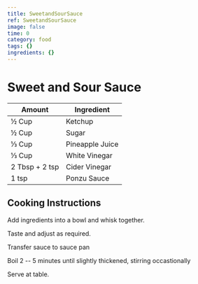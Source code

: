 ```yaml
---
title: SweetandSourSauce
ref: SweetandSourSauce
image: false
time: 0
category: food
tags: {}
ingredients: {}
---
```

# Sweet and Sour Sauce  
  
|Amount|Ingredient|  
|----|----|  
½ Cup | Ketchup  
½ Cup | Sugar  
⅓ Cup | Pineapple Juice  
⅓ Cup | White Vinegar  
2 Tbsp + 2 tsp | Cider Vinegar  
1 tsp | Ponzu Sauce  
  
## Cooking Instructions  
Add ingredients into a bowl and whisk together.  
  
Taste and adjust as required.  
  
Transfer sauce to sauce pan  
  
Boil 2 -- 5 minutes until slightly thickened, stirring occastionally  
  
Serve at table.  
  